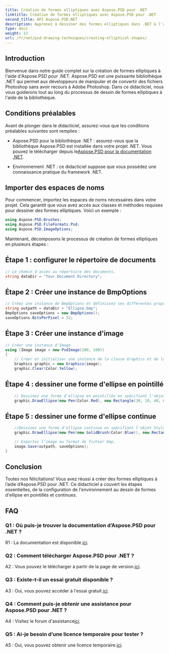 ```yaml
---
title: Création de formes elliptiques avec Aspose.PSD pour .NET
linktitle: Création de formes elliptiques avec Aspose.PSD pour .NET
second_title: API Aspose.PSD.NET
description: Apprenez à dessiner des formes elliptiques dans .NET à l'aide d'Aspose.PSD. Guide étape par étape avec des exemples de code. Créez des graphismes époustouflants sans effort.
type: docs
weight: 13
url: /fr/net/psd-drawing-techniques/creating-elliptical-shapes/
---
```

## Introduction

Bienvenue dans notre guide complet sur la création de formes elliptiques à l'aide d'Aspose.PSD pour .NET. Aspose.PSD est une puissante bibliothèque .NET qui permet aux développeurs de manipuler et de convertir des fichiers Photoshop sans avoir recours à Adobe Photoshop. Dans ce didacticiel, nous vous guiderons tout au long du processus de dessin de formes elliptiques à l'aide de la bibliothèque.

## Conditions préalables

Avant de plonger dans le didacticiel, assurez-vous que les conditions préalables suivantes sont remplies :

- Aspose.PSD pour la bibliothèque .NET : assurez-vous que la bibliothèque Aspose.PSD est installée dans votre projet .NET. Vous pouvez le télécharger depuis le[Aspose.PSD pour la documentation .NET](https://reference.aspose.com/psd/net/).

- Environnement .NET : ce didacticiel suppose que vous possédez une connaissance pratique du framework .NET.

## Importer des espaces de noms

Pour commencer, importez les espaces de noms nécessaires dans votre projet. Cela garantit que vous avez accès aux classes et méthodes requises pour dessiner des formes elliptiques. Voici un exemple :

```csharp
using Aspose.PSD.Brushes;
using Aspose.PSD.FileFormats.Psd;
using Aspose.PSD.ImageOptions;
```

Maintenant, décomposons le processus de création de formes elliptiques en plusieurs étapes :

## Étape 1 : configurer le répertoire de documents

```csharp
// Le chemin d'accès au répertoire des documents.
string dataDir = "Your Document Directory";
```

## Étape 2 : Créer une instance de BmpOptions

```csharp
// Créez une instance de BmpOptions et définissez ses différentes propriétés
string outpath = dataDir + "Ellipse.bmp";
BmpOptions saveOptions = new BmpOptions();
saveOptions.BitsPerPixel = 32;
```

## Étape 3 : Créer une instance d'image

```csharp
// Créer une instance d'Image
using (Image image = new PsdImage(100, 100))
{
    // Créer et initialiser une instance de la classe Graphics et de la surface Clear Graphics
    Graphics graphic = new Graphics(image);
    graphic.Clear(Color.Yellow);
```

## Étape 4 : dessiner une forme d'ellipse en pointillé

```csharp
    // Dessinez une forme d'ellipse en pointillés en spécifiant l'objet Stylo de couleur rouge et un rectangle environnant.
    graphic.DrawEllipse(new Pen(Color.Red), new Rectangle(30, 10, 40, 80));
```

## Étape 5 : dessiner une forme d'ellipse continue

```csharp
    //Dessinez une forme d'ellipse continue en spécifiant l'objet Stylo ayant un pinceau solide de couleur bleue et un rectangle environnant.
    graphic.DrawEllipse(new Pen(new SolidBrush(Color.Blue)), new Rectangle(10, 30, 80, 40));

    // Exportez l'image au format de fichier bmp.
    image.Save(outpath, saveOptions);
}
```

## Conclusion

Toutes nos félicitations! Vous avez réussi à créer des formes elliptiques à l’aide d’Aspose.PSD pour .NET. Ce didacticiel a couvert les étapes essentielles, de la configuration de l'environnement au dessin de formes d'ellipse en pointillés et continues.

## FAQ

### Q1 : Où puis-je trouver la documentation d’Aspose.PSD pour .NET ?

 R1 : La documentation est disponible.[ici](https://reference.aspose.com/psd/net/).

### Q2 : Comment télécharger Aspose.PSD pour .NET ?

 A2 : Vous pouvez le télécharger à partir de la page de version.[ici](https://releases.aspose.com/psd/net/).

### Q3 : Existe-t-il un essai gratuit disponible ?

 A3 : Oui, vous pouvez accéder à l'essai gratuit.[ici](https://releases.aspose.com/).

### Q4 : Comment puis-je obtenir une assistance pour Aspose.PSD pour .NET ?

 A4 : Visitez le forum d'assistance[ici](https://forum.aspose.com/c/psd/34).

### Q5 : Ai-je besoin d’une licence temporaire pour tester ?

 A5 : Oui, vous pouvez obtenir une licence temporaire.[ici](https://purchase.aspose.com/temporary-license/).